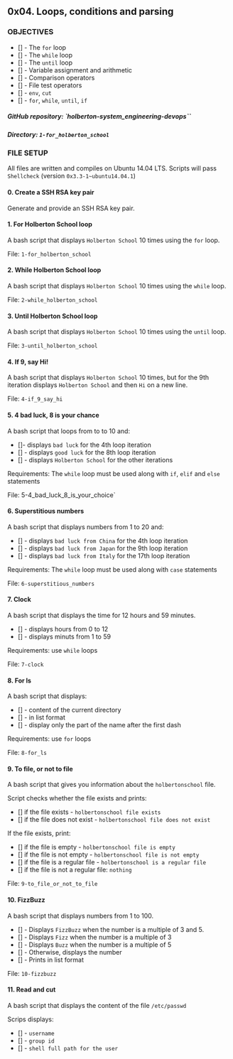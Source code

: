 ## 0x04. Loops, conditions and parsing

### OBJECTIVES
* [] - The `for` loop
* [] - The `while` loop
* [] - The `until` loop
* [] - Variable assignment and arithmetic
* [] - Comparison operators
* [] - File test operators
* [] - `env`, `cut`
* [] - `for`, `while`, `until`, `if`


##### GitHub repository: `holberton-system_engineering-devops``
##### Directory: `1-for_holberton_school`

### FILE SETUP
All files are written and compiles on Ubuntu 14.04 LTS. Scripts will pass `Shellcheck` (version `0x3.3-1~ubuntu14.04.1`)

#### 0. Create a SSH RSA key pair
Generate and provide an SSH RSA key pair. 

#### 1. For Holberton School loop
A bash script that displays `Holberton School` 10 times using the `for` loop.

File: `1-for_holberton_school`

#### 2. While Holberton School loop
A bash script that displays `Holberton School` 10 times using the `while` loop.

File: `2-while_holberton_school`

#### 3. Until Holberton School loop
A bash script that displays `Holberton School` 10 times using the `until` loop.

File: `3-until_holberton_school`

#### 4. If 9, say Hi!
A bash script that displays `Holberton School` 10 times, but for the 9th iteration displays `Holberton School` and then `Hi` on a new line.

File: `4-if_9_say_hi`

#### 5. 4 bad luck, 8 is your chance
A bash script that loops from to to 10 and:
* []- displays `bad luck` for the 4th loop iteration
* [] - displays `good luck` for the 8th loop iteration
* [] - displays `Holberton School` for the other iterations

Requirements: The `while` loop must be used along with `if`, `elif` and `else` statements

File: 5-4_bad_luck_8_is_your_choice`

#### 6. Superstitious numbers
A bash script that displays numbers from 1 to 20 and:
* [] - displays `bad luck from China` for the 4th loop iteration
* [] - displays `bad luck from Japan` for the 9th loop iteration
* [] - displays `bad luck from Italy` for the 17th loop iteration

Requirements: The `while` loop must be used along with `case` statements

File: `6-superstitious_numbers`

#### 7. Clock
A bash script that displays the time for 12 hours and 59 minutes.
* [] - displays hours from 0 to 12
* [] - displays minuts from 1 to 59

Requirements: use `while` loops

File: `7-clock`

#### 8. For ls
A bash script that displays:
* [] - content of the current directory
* [] - in list format
* [] - display only the part of the name after the first dash

Requirements: use `for` loops

File: `8-for_ls`

#### 9. To file, or not to file
A bash script that gives you information about the `holbertonschool` file.

Script checks whether the file exists and prints:
* [] if the file exists - `holbertonschool file exists`
* [] if the file does not exist - `holbertonschool file does not exist`

If the file exists, print:
* [] if the file is empty - `holbertonschool file is empty`
* [] if the file is not empty - `holbertonschool file is not empty`
* [] if the file is a regular file - `holbertonschool is a regular file`
* [] if the file is not a regular file: `nothing`

File: `9-to_file_or_not_to_file`

#### 10. FizzBuzz
A bash script that displays numbers from 1 to 100.

* [] - Displays `FizzBuzz` when the number is a multiple of 3 and 5.
* [] - Displays `Fizz` when the number is a multiple of 3
* [] - Displays `Buzz` when the number is a multiple of 5
* [] - Otherwise, displays the number
* [] - Prints in list format

File: `10-fizzbuzz`

#### 11. Read and cut
A bash script that displays the content of the file `/etc/passwd`

Scrips displays:
* [] - `username`
* [] - `group id`
* [] - `shell full path for the user`
